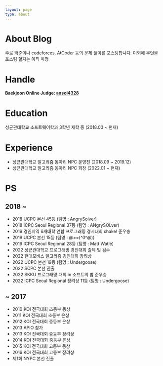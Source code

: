 ```yaml
---
layout: page
type: about
---
```


# About Blog
주로 백준이나 codeforces, AtCoder 등의 문제 풀이를 포스팅합니다. 이외에 무엇을 포스팅 할지는 아직 미정

# Handle
**Baekjoon Online Judge: [ansol4328](https://www.acmicpc.net/user/ansol4328)**

# Education
성균관대학교 소프트웨어학과 3학년 재학 중 (2018.03 ~ 현재)

# Experience
* 성균관대학교 알고리즘 동아리 NPC 운영진 (2018.09 ~ 2019.12)
* 성균관대학교 알고리즘 동아리 NPC 회장 (2022.01 ~ 현재)

# PS
## 2018 ~
* 2018 UCPC 본선 45등 (팀명 : AngrySolver)
* 2018 ICPC Seoul Regional 37등 (팀명 : ANgrySOLver)
* 2019 경인지역 6개대학 연합 프로그래밍 경시대회 shake! 준우승
* 2019 UCPC 본선 15등 (팀명 : @==(^0^@))
* 2019 ICPC Seoul Regional 28등 (팀명 : Matt Watle)
* 2022 성균관대학교 프로그래밍 경진대회 출제 및 검수
* 2022 현대모비스 알고리즘 경진대회 장려상
* 2022 UCPC 본선 19등 (팀명 : Undergoose)
* 2022 SCPC 본선 진출
* 2022 SKKU 프로그래밍 대회 in 소프트의 밤 준우승
* 2022 ICPC Seoul Regional 장려상 11등 (팀명 : Undergoose)

## ~ 2017
* 2010 KOI 전국대회 초등부 동상
* 2011 KOI 전국대회 초등부 은상
* 2012 KOI 전국대회 중등부 은상
* 2013 APIO 참가
* 2013 KOI 전국대회 중등부 장려상
* 2014 KOI 전국대회 중등부 은상
* 2015 KOI 전국대회 고등부 동상
* 2016 KOI 전국대회 고등부 장려상
* 제1회 NYPC 본선 진출